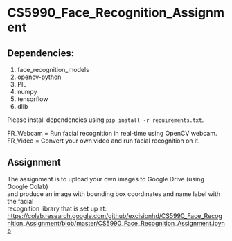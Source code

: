 # CS5990_Face_Recognition_Assignment
## Dependencies:
1. face_recognition_models
2. opencv-python
3. PIL
4. numpy
5. tensorflow
6. dlib

Please install dependencies using `pip install -r requirements.txt`.

FR_Webcam = Run facial recognition in real-time using OpenCV webcam.  
FR_Video = Convert your own video and run facial recognition on it.

## Assignment
The assignment is to upload your own images to Google Drive (using Google Colab)  
and produce an image with bounding box coordinates and name label with the facial  
recognition library that is set up at:  
https://colab.research.google.com/github/excisionhd/CS5990_Face_Recognition_Assignment/blob/master/CS5990_Face_Recognition_Assignment.ipynb
